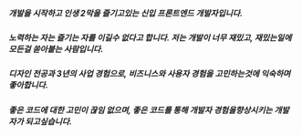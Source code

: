##### 개발을 시작하고 인생 2막을 즐기고있는 신입 프론트엔드 개발자입니다.

##### 노력하는 자는 즐기는 자를 이길수 없다고 합니다. 저는 개발이 너무 재밌고, 재밌는일에 모든걸 쏟아붙는 사람입니다.

##### 디자인 전공과 3년의 사업 경험으로, 비즈니스와 사용자 경험을 고민하는것에 익숙하며 좋아합니다.

##### 좋은 코드에 대한 고민이 끊임 없으며, 좋은 코드를 통해 개발자 경험을향상시키는 개발자가 되고싶습니다.
